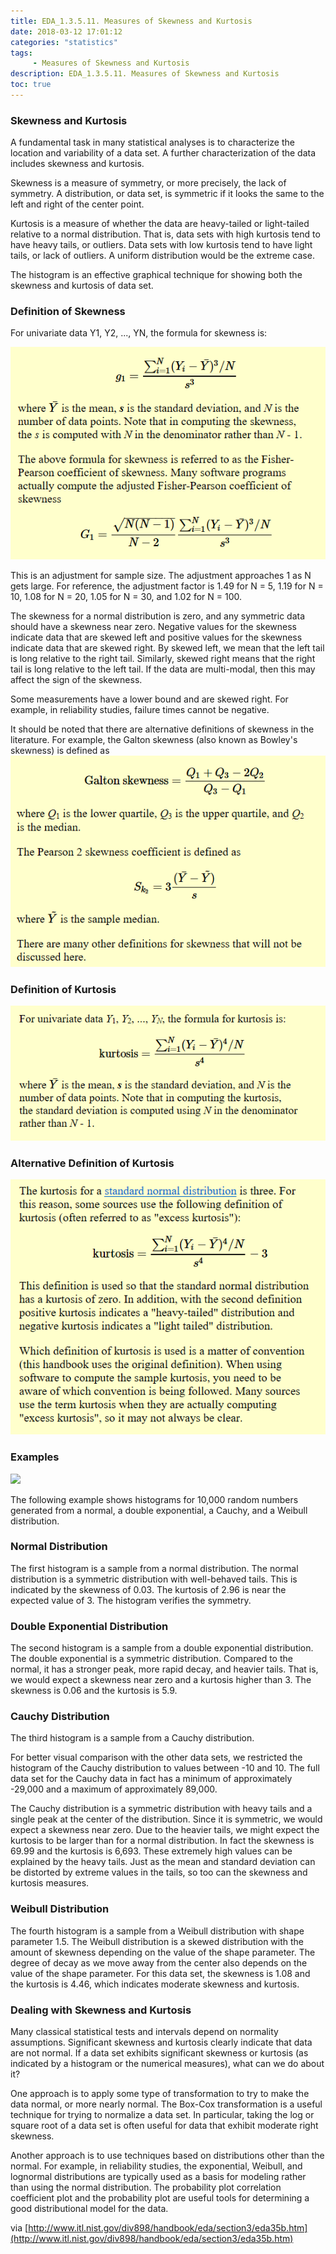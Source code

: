 ```yaml
---
title: EDA_1.3.5.11. Measures of Skewness and Kurtosis
date: 2018-03-12 17:01:12
categories: "statistics"
tags:
     - Measures of Skewness and Kurtosis
description: EDA_1.3.5.11. Measures of Skewness and Kurtosis
toc: true
---
```

### Skewness and Kurtosis
A fundamental task in many statistical analyses is to characterize the location and variability of a data set. A further characterization of the data includes skewness and kurtosis.

Skewness is a measure of symmetry, or more precisely, the lack of symmetry. A distribution, or data set, is symmetric if it looks the same to the left and right of the center point.

Kurtosis is a measure of whether the data are heavy-tailed or light-tailed relative to a normal distribution. That is, data sets with high kurtosis tend to have heavy tails, or outliers. Data sets with low kurtosis tend to have light tails, or lack of outliers. A uniform distribution would be the extreme case.

The histogram is an effective graphical technique for showing both the skewness and kurtosis of data set.

### Definition of Skewness
For univariate data Y1, Y2, ..., YN, the formula for skewness is:

![](assets/EDA/eda35b_1.png)

This is an adjustment for sample size. The adjustment approaches 1 as N gets large. For reference, the adjustment factor is 1.49 for N = 5, 1.19 for N = 10, 1.08 for N = 20, 1.05 for N = 30, and 1.02 for N = 100.

The skewness for a normal distribution is zero, and any symmetric data should have a skewness near zero. Negative values for the skewness indicate data that are skewed left and positive values for the skewness indicate data that are skewed right. By skewed left, we mean that the left tail is long relative to the right tail. Similarly, skewed right means that the right tail is long relative to the left tail. If the data are multi-modal, then this may affect the sign of the skewness.

Some measurements have a lower bound and are skewed right. For example, in reliability studies, failure times cannot be negative.

It should be noted that there are alternative definitions of skewness in the literature. For example, the Galton skewness (also known as Bowley's skewness) is defined as
![](assets/EDA/eda35b_2.png)

### Definition of Kurtosis
![](assets/EDA/eda35b_3.png)

### Alternative Definition of Kurtosis
![](assets/EDA/eda35b_4.png)

### Examples
![](assets/EDA/skewness.png)

The following example shows histograms for 10,000 random numbers generated from a normal, a double exponential, a Cauchy, and a Weibull distribution.

### Normal Distribution
The first histogram is a sample from a normal distribution. The normal distribution is a symmetric distribution with well-behaved tails. This is indicated by the skewness of 0.03. The kurtosis of 2.96 is near the expected value of 3. The histogram verifies the symmetry.

### Double Exponential Distribution
The second histogram is a sample from a double exponential distribution. The double exponential is a symmetric distribution. Compared to the normal, it has a stronger peak, more rapid decay, and heavier tails. That is, we would expect a skewness near zero and a kurtosis higher than 3. The skewness is 0.06 and the kurtosis is 5.9.

### Cauchy Distribution
The third histogram is a sample from a Cauchy distribution.

For better visual comparison with the other data sets, we restricted the histogram of the Cauchy distribution to values between -10 and 10. The full data set for the Cauchy data in fact has a minimum of approximately -29,000 and a maximum of approximately 89,000.

The Cauchy distribution is a symmetric distribution with heavy tails and a single peak at the center of the distribution. Since it is symmetric, we would expect a skewness near zero. Due to the heavier tails, we might expect the kurtosis to be larger than for a normal distribution. In fact the skewness is 69.99 and the kurtosis is 6,693. These extremely high values can be explained by the heavy tails. Just as the mean and standard deviation can be distorted by extreme values in the tails, so too can the skewness and kurtosis measures.

### Weibull Distribution
The fourth histogram is a sample from a Weibull distribution with shape parameter 1.5. The Weibull distribution is a skewed distribution with the amount of skewness depending on the value of the shape parameter. The degree of decay as we move away from the center also depends on the value of the shape parameter. For this data set, the skewness is 1.08 and the kurtosis is 4.46, which indicates moderate skewness and kurtosis.

### Dealing with Skewness and Kurtosis
Many classical statistical tests and intervals depend on normality assumptions. Significant skewness and kurtosis clearly indicate that data are not normal. If a data set exhibits significant skewness or kurtosis (as indicated by a histogram or the numerical measures), what can we do about it?

One approach is to apply some type of transformation to try to make the data normal, or more nearly normal. The Box-Cox transformation is a useful technique for trying to normalize a data set. In particular, taking the log or square root of a data set is often useful for data that exhibit moderate right skewness.

Another approach is to use techniques based on distributions other than the normal. For example, in reliability studies, the exponential, Weibull, and lognormal distributions are typically used as a basis for modeling rather than using the normal distribution. The probability plot correlation coefficient plot and the probability plot are useful tools for determining a good distributional model for the data.

via [http://www.itl.nist.gov/div898/handbook/eda/section3/eda35b.htm](http://www.itl.nist.gov/div898/handbook/eda/section3/eda35b.htm)
